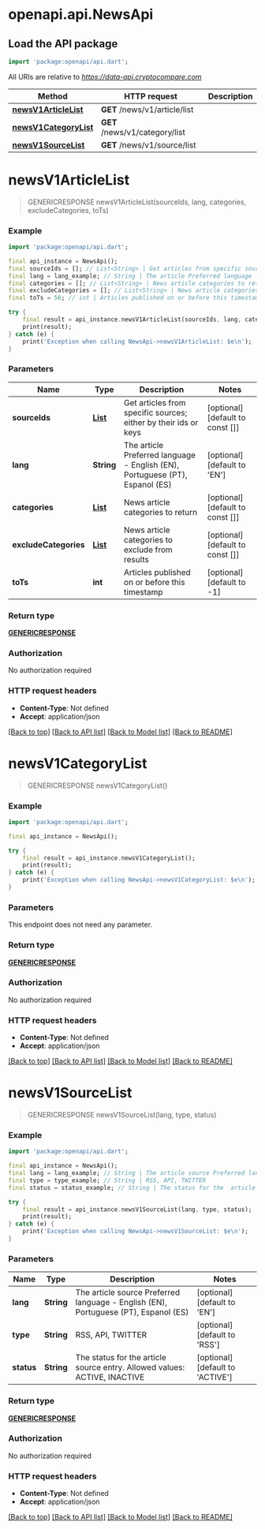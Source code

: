 # openapi.api.NewsApi

## Load the API package
```dart
import 'package:openapi/api.dart';
```

All URIs are relative to *https://data-api.cryptocompare.com*

Method | HTTP request | Description
------------- | ------------- | -------------
[**newsV1ArticleList**](NewsApi.md#newsv1articlelist) | **GET** /news/v1/article/list | 
[**newsV1CategoryList**](NewsApi.md#newsv1categorylist) | **GET** /news/v1/category/list | 
[**newsV1SourceList**](NewsApi.md#newsv1sourcelist) | **GET** /news/v1/source/list | 


# **newsV1ArticleList**
> GENERICRESPONSE newsV1ArticleList(sourceIds, lang, categories, excludeCategories, toTs)



### Example
```dart
import 'package:openapi/api.dart';

final api_instance = NewsApi();
final sourceIds = []; // List<String> | Get articles from specific sources; either by their ids or keys
final lang = lang_example; // String | The article Preferred language - English (EN), Portuguese (PT), Espanol (ES)
final categories = []; // List<String> | News article categories to return
final excludeCategories = []; // List<String> | News article categories to exclude from results
final toTs = 56; // int | Articles published on or before this timestamp

try {
    final result = api_instance.newsV1ArticleList(sourceIds, lang, categories, excludeCategories, toTs);
    print(result);
} catch (e) {
    print('Exception when calling NewsApi->newsV1ArticleList: $e\n');
}
```

### Parameters

Name | Type | Description  | Notes
------------- | ------------- | ------------- | -------------
 **sourceIds** | [**List<String>**](String.md)| Get articles from specific sources; either by their ids or keys | [optional] [default to const []]
 **lang** | **String**| The article Preferred language - English (EN), Portuguese (PT), Espanol (ES) | [optional] [default to 'EN']
 **categories** | [**List<String>**](String.md)| News article categories to return | [optional] [default to const []]
 **excludeCategories** | [**List<String>**](String.md)| News article categories to exclude from results | [optional] [default to const []]
 **toTs** | **int**| Articles published on or before this timestamp | [optional] [default to -1]

### Return type

[**GENERICRESPONSE**](GENERICRESPONSE.md)

### Authorization

No authorization required

### HTTP request headers

 - **Content-Type**: Not defined
 - **Accept**: application/json

[[Back to top]](#) [[Back to API list]](../README.md#documentation-for-api-endpoints) [[Back to Model list]](../README.md#documentation-for-models) [[Back to README]](../README.md)

# **newsV1CategoryList**
> GENERICRESPONSE newsV1CategoryList()



### Example
```dart
import 'package:openapi/api.dart';

final api_instance = NewsApi();

try {
    final result = api_instance.newsV1CategoryList();
    print(result);
} catch (e) {
    print('Exception when calling NewsApi->newsV1CategoryList: $e\n');
}
```

### Parameters
This endpoint does not need any parameter.

### Return type

[**GENERICRESPONSE**](GENERICRESPONSE.md)

### Authorization

No authorization required

### HTTP request headers

 - **Content-Type**: Not defined
 - **Accept**: application/json

[[Back to top]](#) [[Back to API list]](../README.md#documentation-for-api-endpoints) [[Back to Model list]](../README.md#documentation-for-models) [[Back to README]](../README.md)

# **newsV1SourceList**
> GENERICRESPONSE newsV1SourceList(lang, type, status)



### Example
```dart
import 'package:openapi/api.dart';

final api_instance = NewsApi();
final lang = lang_example; // String | The article source Preferred language - English (EN), Portuguese (PT), Espanol (ES)
final type = type_example; // String | RSS, API, TWITTER
final status = status_example; // String | The status for the  article source entry. Allowed values: ACTIVE, INACTIVE

try {
    final result = api_instance.newsV1SourceList(lang, type, status);
    print(result);
} catch (e) {
    print('Exception when calling NewsApi->newsV1SourceList: $e\n');
}
```

### Parameters

Name | Type | Description  | Notes
------------- | ------------- | ------------- | -------------
 **lang** | **String**| The article source Preferred language - English (EN), Portuguese (PT), Espanol (ES) | [optional] [default to 'EN']
 **type** | **String**| RSS, API, TWITTER | [optional] [default to 'RSS']
 **status** | **String**| The status for the  article source entry. Allowed values: ACTIVE, INACTIVE | [optional] [default to 'ACTIVE']

### Return type

[**GENERICRESPONSE**](GENERICRESPONSE.md)

### Authorization

No authorization required

### HTTP request headers

 - **Content-Type**: Not defined
 - **Accept**: application/json

[[Back to top]](#) [[Back to API list]](../README.md#documentation-for-api-endpoints) [[Back to Model list]](../README.md#documentation-for-models) [[Back to README]](../README.md)

